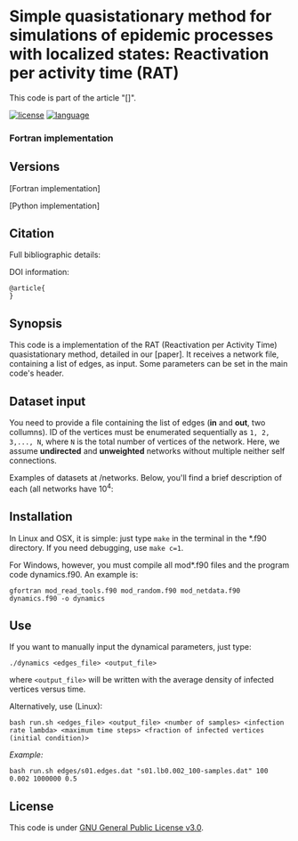 # Simple quasistationary method for simulations of epidemic processes with localized states: Reactivation per activity time (RAT)

This code is part of the article "[]".

[![license](https://img.shields.io/badge/licence-GPLv3-brightgreen.svg)](http://choosealicense.com/licenses/gpl-3.0/)
[![language](https://img.shields.io/badge/built%20with-Fortran-blue.svg)](https://gcc.gnu.org/fortran/)

### Fortran implementation

## Versions

[Fortran implementation]

[Python implementation]

## Citation

Full bibliographic details: 

DOI information: 

```
@article{
}
```

## Synopsis

This code is a implementation of the RAT (Reactivation per Activity Time) quasistationary method, detailed in our [paper]. It receives a network file, containing a list of edges, as input. Some parameters can be set in the main code's header. 

## Dataset input

You need to provide a file containing the list of edges (__in__ and __out__, two collumns). ID of the vertices must be enumerated sequentially as `1, 2, 3,..., N`, where `N` is the total number of vertices of the network. Here, we assume  __undirected__ and __unweighted__ networks without multiple neither self connections.

Examples of datasets at /networks. Below, you'll find a brief description of each (all networks have 10<sup>4</sup>:



## Installation

In Linux and OSX, it is simple: just type ``make`` in the terminal in the *.f90 directory. If you need debugging, use ``make c=1``.

For Windows, however, you must compile all mod*.f90 files and the program code dynamics.f90. An example is:

```gfortran mod_read_tools.f90 mod_random.f90 mod_netdata.f90 dynamics.f90 -o dynamics```


## Use

If you want to manually input the dynamical parameters, just type:

```./dynamics <edges_file> <output_file>```

where ``<output_file>`` will be written with the average density of infected vertices versus time.

Alternatively, use (Linux):

```bash run.sh <edges_file> <output_file> <number of samples> <infection rate lambda> <maximum time steps> <fraction of infected vertices (initial condition)>```

_Example:_

```bash run.sh edges/s01.edges.dat "s01.lb0.002_100-samples.dat" 100 0.002 1000000 0.5```

## License

This code is under [GNU General Public License v3.0](http://choosealicense.com/licenses/gpl-3.0/).
